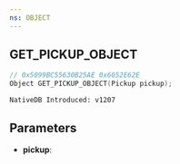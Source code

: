 ```yaml
---
ns: OBJECT
---
```

## GET_PICKUP_OBJECT

```c
// 0x5099BC55630B25AE 0x6052E62E
Object GET_PICKUP_OBJECT(Pickup pickup);
```

```
NativeDB Introduced: v1207
```

## Parameters
* **pickup**:
